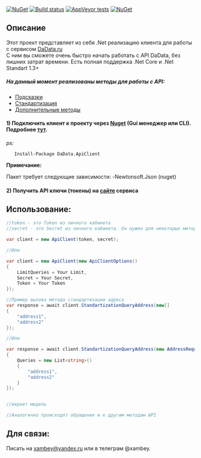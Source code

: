 

[![NuGet](https://img.shields.io/nuget/v/DaData.ApiClient.svg?style=flat-square)](https://www.nuget.org/packages/DaData.ApiClient/)
[![Build status](https://ci.appveyor.com/api/projects/status/e35qeajuv58oylli?svg=true)](https://ci.appveyor.com/project/Xambey/dadataapiclient)
[![AppVeyor tests](https://img.shields.io/appveyor/tests/Xambey/dadataapiclient.svg?style=flat-square)](https://ci.appveyor.com/project/Xambey/dadataapiclient)
[![NuGet](https://img.shields.io/nuget/dt/DaData.ApiClient.svg?style=flat-square)](https://www.nuget.org/packages/DaData.ApiClient)

## Описание
Этот проект представляет из себя .Net реализацию клиента для работы с сервисом [DaData.ru](https://dadata.ru/)  
С ним вы сможете очень быстро начать работать с API DaData, без лишних затрат времени.
Есть полная поддержка .Net Core и .Net Standart 1.3+ 

##### На данный момент реализованы методы для работы с API:
- [Подсказки](https://dadata.ru/api/suggest/)
- [Стандартизация](https://dadata.ru/api/clean/)
- [Дополнительные методы](https://dadata.ru/api/)

#### 1) Подключить клиент к проекту через [Nuget](https://www.nuget.org/packages/DaData.ApiClient/1.1.7) (Gui менеджер или CLI). Подробнее [тут](https://docs.microsoft.com/en-us/nuget/tools/package-manager-ui).
*ps:*   
```
   Install-Package DaData.ApiClient
```
**Примечание:**

   Пакет требует следующие зависимости:
   -Newtonsoft.Json (nuget)
   
#### 2) Получить API ключи (токены) на [сайте](https://dadata.ru/profile/#info) сервиса

## Использование:

```C#
//token - это Token из личного кабинета
//secret - это Secret из личного кабинета. Он нужен для некоторых методов

var client = new ApiClient(token, secret);

//Или

var client = new ApiClient(new ApiClientOptions()
{
    LimitQueries = Your Limit,
    Secret = Your Secret,
    Token = Your Token
});

//Пример вызова метода стандартизации адреса
var response = await client.StandartizationQueryAddress(new[]
{
    "address1",
    "address2"
}); 

//Или 

var response = await client.StandartizationQueryAddress(new AddressRequest()
{
    Queries = new List<string>()
    {
        "address1",
        "address2"
    }
});


//вернет модель 

//Аналогично происходят обращения и к другим методам API
```

## Для связи:

  Писать на xambey@yandex.ru или в телеграм @xambey.








